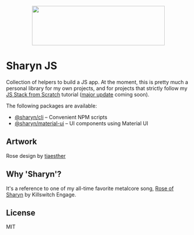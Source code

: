 <p align="center">
  <img src="https://user-images.githubusercontent.com/40995577/42486668-f217a99c-8405-11e8-9f89-8bf3b28dca44.png" width="363" height="108">
</p>

# Sharyn JS

Collection of helpers to build a JS app. At the moment, this is pretty much a personal library for my own projects, and for projects that strictly follow my [JS Stack from Scratch](https://github.com/verekia/js-stack-from-scratch) tutorial ([major update](https://github.com/verekia/js-stack-from-scratch/issues/255) coming soon).

The following packages are available:

- [@sharyn/cli](https://github.com/sharynjs/cli) – Convenient NPM scripts
- [@sharyn/material-ui](https://github.com/sharynjs/material-ui) – UI components using Material UI

## Artwork

Rose design by [tiaesther](https://pngtree.com/tiaesther_4360?type=1)

## Why 'Sharyn'?

It's a reference to one of my all-time favorite metalcore song, [Rose of Sharyn](https://www.youtube.com/watch?v=PgMsACFMIq8) by Killswitch Engage.

## License

MIT
